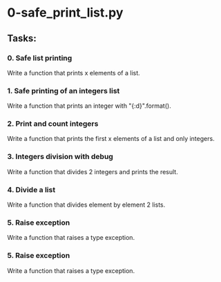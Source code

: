 # 0-safe_print_list.py

## Tasks:

### 0. Safe list printing
Write a function that prints x elements of a list.
### 1. Safe printing of an integers list
Write a function that prints an integer with "{:d}".format().
### 2. Print and count integers
Write a function that prints the first x elements of a list and only integers.
### 3. Integers division with debug
Write a function that divides 2 integers and prints the result.
### 4. Divide a list
Write a function that divides element by element 2 lists.
### 5. Raise exception
Write a function that raises a type exception.
### 5. Raise exception
Write a function that raises a type exception.
